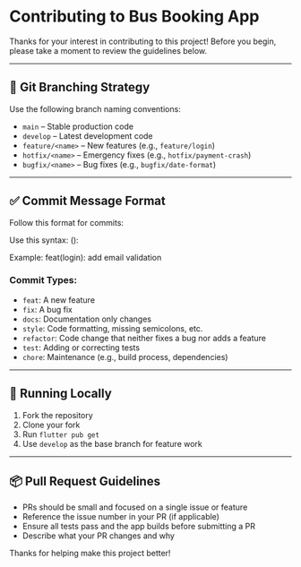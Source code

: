 # Contributing to Bus Booking App

Thanks for your interest in contributing to this project! Before you begin, please take a moment to review the guidelines below.

---

## 🔀 Git Branching Strategy

Use the following branch naming conventions:

- `main` – Stable production code  
- `develop` – Latest development code  
- `feature/<name>` – New features (e.g., `feature/login`)  
- `hotfix/<name>` – Emergency fixes (e.g., `hotfix/payment-crash`)  
- `bugfix/<name>` – Bug fixes (e.g., `bugfix/date-format`)  

---

## ✅ Commit Message Format

Follow this format for commits:

Use this syntax:
<type>(<scope>): <short description>

Example:
feat(login): add email validation

### Commit Types:
- `feat`: A new feature  
- `fix`: A bug fix  
- `docs`: Documentation only changes  
- `style`: Code formatting, missing semicolons, etc.  
- `refactor`: Code change that neither fixes a bug nor adds a feature  
- `test`: Adding or correcting tests  
- `chore`: Maintenance (e.g., build process, dependencies)  

---

## 🧪 Running Locally

1. Fork the repository  
2. Clone your fork  
3. Run `flutter pub get`  
4. Use `develop` as the base branch for feature work  

---

## 📦 Pull Request Guidelines

- PRs should be small and focused on a single issue or feature  
- Reference the issue number in your PR (if applicable)  
- Ensure all tests pass and the app builds before submitting a PR  
- Describe what your PR changes and why  

Thanks for helping make this project better!
